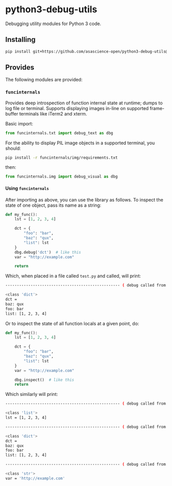 # python3-debug-utils
Debugging utility modules for Python 3 code.

## Installing
```bash
pip install git+https://github.com/asascience-open/python3-debug-utils@v1.0.0#egg=python3-debug-utils
```
## Provides
The following modules are provided:

### `funcinternals`

Provides deep introspection of function internal state at runtime; dumps to log file or terminal.
Supports displaying images in-line on supported frame-buffer terminals like iTerm2 and xterm.

Basic import:
```python
from funcinternals.txt import debug_text as dbg
```
For the ability to display PIL image objects in a supported terminal, you should:
```bash
pip install -r funcinternals/img/requirements.txt
```
then:
```python
from funcinternals.img import debug_visual as dbg
```
#### Using `funcinternals`
After importing as above, you can use the library as follows.
To inspect the state of one object, pass its name as a string:
```python
def my_func():
    lst = [1, 2, 3, 4]

    dct = {
        "foo": "bar",
        "baz": "qux",
        "list": lst
    }
    dbg.debug('dct')  # like this
    var = "http://example.com"

    return
```
Which, when placed in a file called `test.py` and called, will print:
```sh
-------------------------------------------------- ( debug called from: my_func @ test.py:11 ) --------------------------------------------------

<class 'dict'>
dct =
baz: qux
foo: bar
list: [1, 2, 3, 4]
```

Or to inspect the state of all function locals at a given point, do:
```python
def my_func():
    lst = [1, 2, 3, 4]

    dct = {
        "foo": "bar",
        "baz": "qux",
        "list": lst
    }
    var = "http://example.com"

    dbg.inspect()  # like this
    return
```
Which similarly will print:
```sh
-------------------------------------------------- ( debug called from: my_func @ test.py:14 ) --------------------------------------------------

<class 'list'>
lst = [1, 2, 3, 4]

-------------------------------------------------- ( debug called from: my_func @ test.py:14 ) --------------------------------------------------

<class 'dict'>
dct =
baz: qux
foo: bar
list: [1, 2, 3, 4]

-------------------------------------------------- ( debug called from: my_func @ test.py:14 ) --------------------------------------------------

<class 'str'>
var = 'http://example.com'
```
